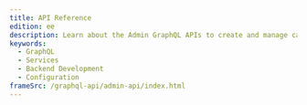 ```yaml
---
title: API Reference
edition: ee
description: Learn about the Admin GraphQL APIs to create and manage catalogs and configure search and merchandising capabilities.
keywords:
  - GraphQL
  - Services
  - Backend Development
  - Configuration
frameSrc: /graphql-api/admin-api/index.html
---
```


